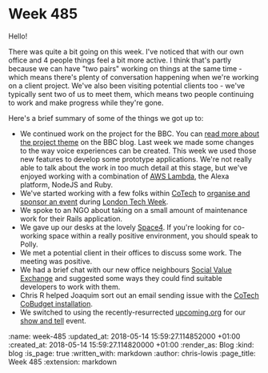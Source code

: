 Week 485
========

Hello!

There was quite a bit going on this week. I've noticed that with our own office and 4 people things feel a bit more active. I think that's partly because we can have "two pairs" working on things at the same time - which means there's plenty of conversation happening when we're working on a client project. We've also been visiting potential clients too - we've typically sent two of us to meet them, which means two people continuing to work and make progress while they're gone.

Here's a brief summary of some of the things we got up to:

- We continued work on the project for the BBC. You can [read more about the project theme](https://www.bbc.co.uk/rd/projects/talking-with-machines) on the BBC blog. Last week we made some changes to the way voice experiences can be created. This week we used those new features to develop some prototype applications. We're not really able to talk about the work in too much detail at this stage, but we've enjoyed working with a combination of [AWS Lambda](https://aws.amazon.com/lambda/features/), the Alexa platform, NodeJS and Ruby.
- We've started working with a few folks within [CoTech](https://www.coops.tech/) to [organise and sponsor an event](https://community.coops.tech/t/cotech-at-london-tech-week/613/11) during [London Tech Week](https://londontechweek.com/).
- We spoke to an NGO about taking on a small amount of maintenance work for their Rails application.
- We gave up our desks at the lovely [Space4](http://space4.tech/). If you're looking for co-working space within a really positive environment, you should speak to Polly.
- We met a potential client in their offices to discuss some work. The meeting was positive.
- We had a brief chat with our new office neighbours [Social Value Exchange](https://socialvalueexchange.org/) and suggested some ways they could find suitable developers to work with them.
- Chris R helped Joaquim sort out an email sending issue with the [CoTech CoBudget installation](https://fund.coops.tech/).
- We switched to using the recently-resurrected [upcoming.org](https://upcoming.org) for our [show and tell](https://upcoming.org/event/gfr-show-and-tell-44-0o3s38h967) event.


<!-- add content here -->

:name: week-485
:updated_at: 2018-05-14 15:59:27.114852000 +01:00
:created_at: 2018-05-14 15:59:27.114820000 +01:00
:render_as: Blog
:kind: blog
:is_page: true
:written_with: markdown
:author: chris-lowis
:page_title: Week 485
:extension: markdown
